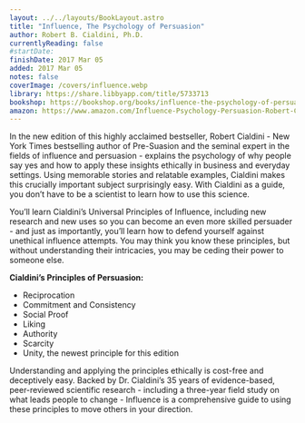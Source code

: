 ```yaml
---
layout: ../../layouts/BookLayout.astro
title: "Influence, The Psychology of Persuasion"
author: Robert B. Cialdini, Ph.D.
currentlyReading: false
#startDate:
finishDate: 2017 Mar 05
added: 2017 Mar 05
notes: false
coverImage: /covers/influence.webp
library: https://share.libbyapp.com/title/5733713
bookshop: https://bookshop.org/books/influence-the-psychology-of-persuasion/9780062937650
amazon: https://www.amazon.com/Influence-Psychology-Persuasion-Robert-Cialdini/dp/006124189X
---
```


In the new edition of this highly acclaimed bestseller, Robert Cialdini - New York Times bestselling author of Pre-Suasion and the seminal expert in the fields of influence and persuasion - explains the psychology of why people say yes and how to apply these insights ethically in business and everyday settings. Using memorable stories and relatable examples, Cialdini makes this crucially important subject surprisingly easy. With Cialdini as a guide, you don’t have to be a scientist to learn how to use this science.

You’ll learn Cialdini’s Universal Principles of Influence, including new research and new uses so you can become an even more skilled persuader - and just as importantly, you’ll learn how to defend yourself against unethical influence attempts. You may think you know these principles, but without understanding their intricacies, you may be ceding their power to someone else.

**Cialdini’s Principles of Persuasion:**
- Reciprocation
- Commitment and Consistency
- Social Proof
- Liking
- Authority
- Scarcity
- Unity, the newest principle for this edition

Understanding and applying the principles ethically is cost-free and deceptively easy. Backed by Dr. Cialdini’s 35 years of evidence-based, peer-reviewed scientific research - including a three-year field study on what leads people to change - Influence is a comprehensive guide to using these principles to move others in your direction.

<!-- ### Notes & Highlights -->

